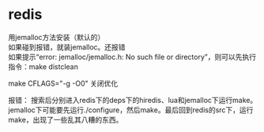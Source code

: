 # redis

用jemalloc方法安装（默认的）  
如果碰到报错，就装jemalloc。还报错  
如果提示“error: jemalloc/jemalloc.h: No such file or directory”，则可以先执行指令：make distclean

make CFLAGS="-g -O0" 关闭优化  

报错：
搜索后分别进入redis下的deps下的hiredis、lua和jemalloc下运行make。  
jemalloc下可能要先运行./configure，然后make。最后回到redis的src下，运行make，出现了一些乱其八糟的东西。  
